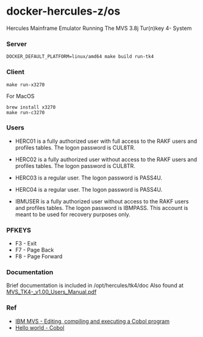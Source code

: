 # docker-hercules-z/os

Hercules Mainframe Emulator Running The MVS 3.8j Tur(n)key 4- System

### Server

```
DOCKER_DEFAULT_PLATFORM=linux/amd64 make build run-tk4
```

### Client

```
make run-x3270
```

For MacOS

```
brew install x3270
make run-c3270
```

### Users

* HERC01 is a fully authorized user with full access to the RAKF users and profiles tables. The logon password is CUL8TR.

* HERC02 is a fully authorized user without access to the RAKF users and profiles tables. The logon password is CUL8TR.

* HERC03 is a regular user. The logon password is PASS4U.

* HERC04 is a regular user. The logon password is PASS4U.

* IBMUSER is a fully authorized user without access to the RAKF users and profiles tables. The logon password is IBMPASS. This account is meant to be used for recovery purposes only.

### PFKEYS

* F3 - Exit
* F7 - Page Back
* F8 - Page Forward

### Documentation

Brief documentation is included in /opt/hercules/tk4/doc Also found at [MVS_TK4-_v1.00_Users_Manual.pdf](http://wotho.ethz.ch/tk4-/MVS_TK4-_v1.00_Users_Manual.pdf)


### Ref

* [IBM MVS - Editing, compiling and executing a Cobol program](https://www.youtube.com/watch?v=YA3FQOzr0ag)
* [Hello world - Cobol](https://youtu.be/exAp0Ddbi-c)

